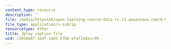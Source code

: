 ```yaml
---
content_type: resource
description: ''
file: /media/https%3A/open-learning-course-data-rc.s3.amazonaws.com/6-006-introduction-to-algorithms-spring-2020/c5018a8716df1a8557bbefaf2ddacc99_5cF5Bgv59Sc.srt
file_type: application/x-subrip
resourcetype: Other
title: 3play caption file
uid: c5018a87-16df-1a85-57bb-efaf2ddacc99
---
```

